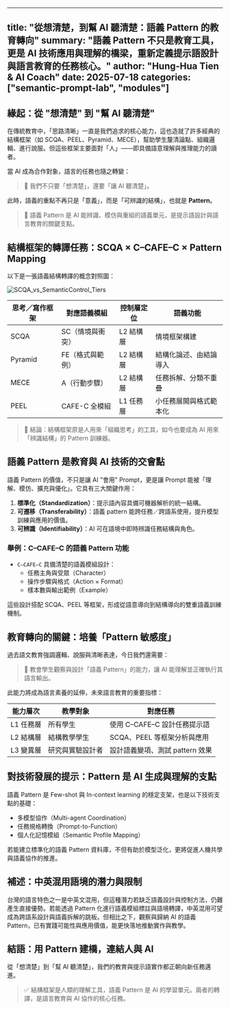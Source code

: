 ------

## title: "從想清楚，到幫 AI 聽清楚：語義 Pattern 的教育轉向"  summary: "語義 Pattern 不只是教育工具，更是 AI 技術應用與理解的橋梁，重新定義提示語設計與語言教育的任務核心。"  author: "Hung-Hua Tien & AI Coach"  date: 2025-07-18  categories: ["semantic-prompt-lab", "modules"]

## 緣起：從 "想清楚" 到 "幫 AI 聽清楚"

在傳統教育中，「思路清晰」一直是我們追求的核心能力，這也造就了許多經典的結構框架（如 SCQA、PEEL、Pyramid、MECE），幫助學生釐清論點、組織邏輯、進行說服。但這些框架主要面對「人」——即具備語意理解與推理能力的讀者。

當 AI 成為合作對象，語言的任務也隨之轉變：

> 🔁 我們不只要「想清楚」，還要「讓 AI 聽清楚」。

此時，語義的重點不再只是「意義」，而是「可辨識的結構」，也就是 **Pattern**。

> 🎯 語義 Pattern 是 AI 能辨識、模仿與重組的語義單元，是提示語設計與語言教育的關鍵支點。

## 結構框架的轉譯任務：SCQA × C–CAFE–C × Pattern Mapping

以下是一張語義結構轉譯的概念對照圖：

![SCQA_vs_SemanticControl_Tiers](https://chatgpt.com/c/modules/diagrams/SCQA_vs_SemanticControl_Tiers.png)

| 思考／寫作框架 | 對應語義模組     | 控制層定位 | 語義功能               |
| -------------- | ---------------- | ---------- | ---------------------- |
| SCQA           | SC（情境與衝突） | L2 結構層  | 情境框架構建           |
| Pyramid        | FE（格式與範例） | L2 結構層  | 結構化論述、由結論導入 |
| MECE           | A（行動步驟）    | L2 結構層  | 任務拆解、分類不重疊   |
| PEEL           | CAFE-C 全模組    | L1 任務層  | 小任務展開與格式範本化 |

> 🧩 結論：結構框架原是人用來「組織思考」的工具，如今也要成為 AI 用來「辨識結構」的 Pattern 訓練器。

## 語義 Pattern 是教育與 AI 技術的交會點

語義 Pattern 的價值，不只是讓 AI "會用" Prompt，更是讓 Prompt 能被「理解、模仿、擴充與優化」。它具有三大關鍵作用：

1. **標準化（Standardization）**：提示語內容具備可機器解析的統一結構。
2. **可遷移（Transferability）**：語義 pattern 能跨任務／跨語系使用，提升模型訓練與應用的價值。
3. **可辨識（Identifiability）**：AI 可在語境中即時辨識任務結構與角色。

### 舉例：C–CAFE–C 的語義 Pattern 功能

- `C–CAFE–C` 具備清楚的語義模組設計：
    - 任務主角與受眾（Character）
    - 操作步驟與格式（Action × Format）
    - 樣本數與輸出範例（Example）

這些設計搭配 SCQA、PEEL 等框架，形成從語意導向到結構導向的雙重語義訓練機制。

## 教育轉向的關鍵：培養「Pattern 敏感度」

過去語文教育強調邏輯、說服與清晰表達，今日我們還需要：

> 🌟 教會學生觀察與設計「語義 Pattern」的能力，讓 AI 能理解並正確執行其語言輸出。

此能力將成為語言素養的延伸，未來語言教育的重要指標：

| 能力層次  | 教學對象         | 對應任務                        |
| --------- | ---------------- | ------------------------------- |
| L1 任務層 | 所有學生         | 使用 C–CAFE–C 設計任務提示語    |
| L2 結構層 | 結構教學學生     | SCQA、PEEL 等框架分析與應用     |
| L3 變異層 | 研究與實驗設計者 | 設計語義變項、測試 pattern 效果 |

## 對技術發展的提示：Pattern 是 AI 生成與理解的支點

語義 Pattern 是 Few-shot 與 In-context learning 的穩定支架，也是以下技術支點的基礎：

- 多模型協作（Multi-agent Coordination）
- 任務規格轉換（Prompt-to-Function）
- 個人化記憶模組（Semantic Profile Mapping）

若能建立標準化的語義 Pattern 資料庫，不但有助於模型泛化，更將促進人機共學與語義協作的推進。

## 補述：中英混用語境的潛力與限制

台灣的語言特色之一是中英文混用，但這種潛力若缺乏語義設計與控制方法，仍難產生直接優勢。若能透過 Pattern 化進行語義模組標註與語境轉譯，中英混用可望成為跨語系設計與語義拆解的跳板。但相比之下，觀察與歸納 AI 的語義 Pattern，已有實踐可能性與應用價值，能更快落地推動實作與教學。

## 結語：用 Pattern 建橋，連結人與 AI

從「想清楚」到「幫 AI 聽清楚」，我們的教育與提示語實作都正朝向新任務邁進。

> ✅ 結構框架是人類的理解工具，語義 Pattern 是 AI 的學習單元。兩者的轉譯，是語言教育與 AI 協作的核心任務。

